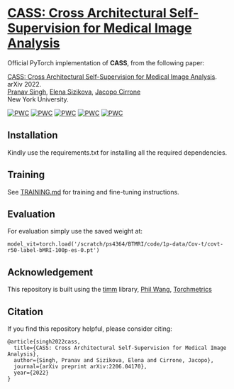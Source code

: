 # [CASS: Cross Architectural Self-Supervision for Medical Image Analysis](https://arxiv.org/abs/2206.04170v2)

Official PyTorch implementation of **CASS**, from the following paper:

[CASS: Cross Architectural Self-Supervision for Medical Image Analysis](https://arxiv.org/abs/2206.04170v2). arXiv 2022.\
[Pranav Singh](https://pranavsinghps1.github.io/), [Elena Sizikova](https://esizikova.github.io/), [Jacopo Cirrone](https://scholar.google.com/citations?user=DF9nXUYAAAAJ&hl=en) \
New York University.

[![PWC](https://img.shields.io/endpoint.svg?url=https://paperswithcode.com/badge/cass-cross-architectural-self-supervision-for/partial-label-learning-on-autoimmune-dataset)](https://paperswithcode.com/sota/partial-label-learning-on-autoimmune-dataset?p=cass-cross-architectural-self-supervision-for)
[![PWC](https://img.shields.io/endpoint.svg?url=https://paperswithcode.com/badge/cass-cross-architectural-self-supervision-for/classification-on-autoimmune-dataset)](https://paperswithcode.com/sota/classification-on-autoimmune-dataset?p=cass-cross-architectural-self-supervision-for)
[![PWC](https://img.shields.io/endpoint.svg?url=https://paperswithcode.com/badge/cass-cross-architectural-self-supervision-for/classification-on-brain-tumor-mri-dataset)](https://paperswithcode.com/sota/classification-on-brain-tumor-mri-dataset?p=cass-cross-architectural-self-supervision-for)
[![PWC](https://img.shields.io/endpoint.svg?url=https://paperswithcode.com/badge/cass-cross-architectural-self-supervision-for/classification-on-isic-2019)](https://paperswithcode.com/sota/classification-on-isic-2019?p=cass-cross-architectural-self-supervision-for)
[![PWC](https://img.shields.io/endpoint.svg?url=https://paperswithcode.com/badge/cass-cross-architectural-self-supervision-for/partial-label-learning-on-isic-2019)](https://paperswithcode.com/sota/partial-label-learning-on-isic-2019?p=cass-cross-architectural-self-supervision-for)


## Installation
Kindly use the requirements.txt for installing all the required dependencies.

## Training
See [TRAINING.md](TRAINING.md) for training and fine-tuning instructions.

## Evaluation
For evaluation simply use the saved weight at:
```
model_vit=torch.load('/scratch/ps4364/BTMRI/code/1p-data/Cov-t/covt-r50-label-bMRI-100p-es-0.pt')

```


## Acknowledgement
This repository is built using the [timm](https://github.com/rwightman/pytorch-image-models) library, [Phil Wang](https://github.com/lucidrains/vit-pytorch), [Torchmetrics](https://torchmetrics.readthedocs.io/en/stable/)

## Citation
If you find this repository helpful, please consider citing:
```
@article{singh2022cass,
  title={CASS: Cross Architectural Self-Supervision for Medical Image Analysis},
  author={Singh, Pranav and Sizikova, Elena and Cirrone, Jacopo},
  journal={arXiv preprint arXiv:2206.04170},
  year={2022}
}
```
